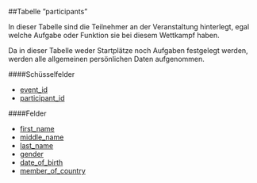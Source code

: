 ##Tabelle ”participants”

In dieser Tabelle sind die Teilnehmer an der Veranstaltung hinterlegt, egal welche Aufgabe oder Funktion sie bei diesem Wettkampf haben. 

Da in dieser Tabelle weder Startplätze noch Aufgaben festgelegt werden, werden alle allgemeinen persönlichen Daten aufgenommen. 

####Schüsselfelder

* [event_id]
* [participant_id]

####Felder

* [first_name]
* [middle_name]
* [last_name]
* [gender]
* [date_of_birth]
* [member_of_country]


[event_id]:kapitel_07_e.md#event_id
[participant_id]:kapitel_07_p.md#participant_id
[first_name]:kapitel_07_f.md#name
[middle_name]:kapitel_07_n.md#name
[last_name]:kapitel_07_n.md#name
[gender]:kapitel_07_g.md#gender
[date_of_birth]:kapitel_07_d.md#date_of_birth
[member_of_country]:kapitel_07_c.md
